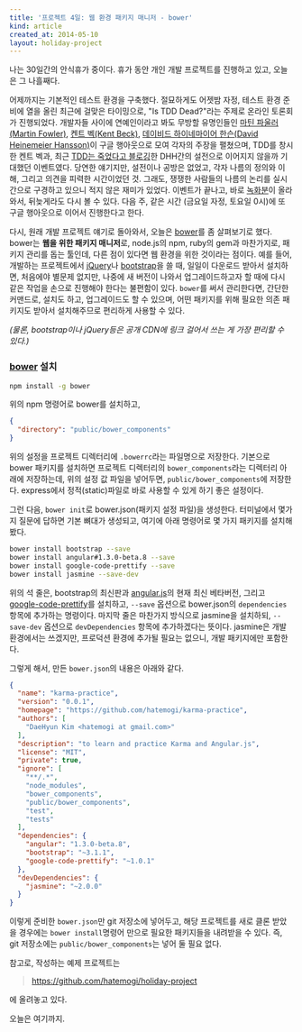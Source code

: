```yaml
---
title: '프로젝트 4일: 웹 환경 패키지 매니저 - bower'
kind: article
created_at: 2014-05-10
layout: holiday-project
---
```


나는 30일간의 안식휴가 중이다. 휴가 동안 개인 개발 프로젝트를 진행하고 있고, 오늘은 그 나흘째다. 

어제까지는 기본적인 테스트 환경을 구축했다. 절묘하게도 어젯밤 자정, 테스트 환경 준비에 열을 올린 최근에 걸맞은 타이밍으로, "Is TDD Dead?"라는 주제로 온라인 토론회가 진행되었다. 개발자들 사이에 연예인이라고 봐도 무방할 유명인들인 [마틴 파울러(Martin Fowler)](https://twitter.com/@martinfowler), [켄트 벡(Kent Beck)](https://twitter.com/@kentbeck), [데이비드 하이네마이어 한슨(David Heinemeier Hansson)](https://twitter.com/@dhh)이 구글 행아웃으로 모여 각자의 주장을 펼쳤으며, TDD를 창시한 켄트 벡과, 최근 [TDD는 죽었다고 블로깅](http://david.heinemeierhansson.com/2014/tdd-is-dead-long-live-testing.html)한 DHH간의 설전으로 이어지지 않을까 기대했던 이벤트였다. 당연한 얘기지만, 설전이나 공방은 없었고, 각자 나름의 정의와 이해, 그리고 의견을 피력한 시간이었던 것. 그래도, 쟁쟁한 사람들의 나름의 논리를 실시간으로 구경하고 있으니 적지 않은 재미가 있었다. 이벤트가 끝나고, 바로 [녹화분](https://www.youtube.com/watch?v=z9quxZsLcfo)이 올라와서, 뒤늦게라도 다시 볼 수 있다. 다음 주, 같은 시간 (금요일 자정, 토요일 0시)에 또 구글 행아웃으로 이어서 진행한다고 한다.

다시, 원래 개발 프로젝트 얘기로 돌아와서, 오늘은 [bower]를 좀 살펴보기로 했다. bower는 **웹을 위한 패키지 매니저**로, node.js의 npm, ruby의 gem과 마찬가지로, 패키지 관리를 돕는 툴인데, 다른 점이 있다면 웹 환경을 위한 것이라는 점이다. 예를 들어, 개발하는 프로젝트에서 [jQuery]나 [bootstrap]을 쓸 때, 일일이 다운로드 받아서 설치하면, 처음에야 별문제 없지만, 나중에 새 버전이 나와서 업그레이드하고자 할 때에 다시 같은 작업을 손으로 진행해야 한다는 불편함이 있다. ```bower```를 써서 관리한다면, 간단한 커맨드로, 설치도 하고, 업그레이드도 할 수 있으며, 어떤 패키지를 위해 필요한 의존 패키지도 받아서 설치해주므로 편리하게 사용할 수 있다. 

_(물론, bootstrap이나 jQuery등은 공개 CDN에 링크 걸어서 쓰는 게 가장 편리할 수 있다.)_

### [bower] 설치

```bash
npm install -g bower
```

위의 npm 명령어로 bower를 설치하고, 

```json
{
  "directory": "public/bower_components"
}
```

위의 설정을 프로젝트 디렉터리에 ```.bowerrc```라는 파일명으로 저장한다. 기본으로 bower 패키지를 설치하면 프로젝트 디렉터리의 ```bower_components```라는 디렉터리 아래에 저장하는데, 위의 설정 값 파일을 넣어두면, ```public/bower_components```에 저장한다. express에서 정적(static)파일로 바로 사용할 수 있게 하기 좋은 설정이다. 

그런 다음, ```bower init```로 bower.json(패키지 설정 파일)을 생성한다. 터미널에서 몇가지 질문에 답하면 기본 뼈대가 생성되고, 여기에 아래 명령어로 몇 가지 패키지를 설치해봤다.

```bash
bower install bootstrap --save
bower install angular#1.3.0-beta.8 --save
bower install google-code-prettify --save
bower install jasmine --save-dev
```

위의 석 줄은, bootstrap의 최신판과 [angular.js]의 현재 최신 베타버전, 그리고 [google-code-prettify](https://code.google.com/p/google-code-prettify/)를 설치하고, ```--save``` 옵션으로 bower.json의 ```dependencies``` 항목에 추가하는 명령이다. 마지막 줄은 마찬가지 방식으로 jasmine을 설치하되, ```--save-dev``` 옵션으로 ```devDependencies``` 항목에 추가하겠다는 뜻이다. jasmine은 개발환경에서는 쓰겠지만, 프로덕션 환경에 추가될 필요는 없으니, 개발 패키지에만 포함한다. 

그렇게 해서, 만든 ```bower.json```의 내용은 아래와 같다. 

```json
{
  "name": "karma-practice",
  "version": "0.0.1",
  "homepage": "https://github.com/hatemogi/karma-practice",
  "authors": [
    "DaeHyun Kim <hatemogi at gmail.com>"
  ],
  "description": "to learn and practice Karma and Angular.js",
  "license": "MIT",
  "private": true,
  "ignore": [
    "**/.*",
    "node_modules",
    "bower_components",
    "public/bower_components",
    "test",
    "tests"
  ],
  "dependencies": {
    "angular": "1.3.0-beta.8",
    "bootstrap": "~3.1.1",
    "google-code-prettify": "~1.0.1"
  },
  "devDependencies": {
    "jasmine": "~2.0.0"
  }
}
```

이렇게 준비한 ```bower.json```만 git 저장소에 넣어두고, 해당 프로젝트를 새로 클론 받았을 경우에는 ```bower install```명령어 만으로 필요한 패키지들을 내려받을 수 있다. 즉, git 저장소에는 ```public/bower_components```는 넣어 둘 필요 없다.

참고로, 작성하는 예제 프로젝트는

> <https://github.com/hatemogi/holiday-project>

에 올려놓고 있다. 

오늘은 여기까지. 

[angular.js]: http://angularjs.org
[jQuery]: http://jquery.org/
[bootstrap]: http://getbootstrap.com/
[bower]: http://bower.io/
[첫날]: /holiday-project-day-01/
[어제]: /holiday-project-day-02/
[supertest]: https://github.com/visionmedia/supertest
[Karma]: http://karma-runner.github.io/
[Jasmine]: http://jasmine.github.io/
[express]: http://expressjs.com/
[mocha]: http://visionmedia.github.io/mocha/
[vows]: http://vowsjs.org/
[expresso]: http://visionmedia.github.io/expresso/
[should.js]: https://github.com/visionmedia/should.js
[nodeunit]: https://github.com/caolan/nodeunit
[jasmine-node]: https://github.com/mhevery/jasmine-node
[jade]: http://jade-lang.com/